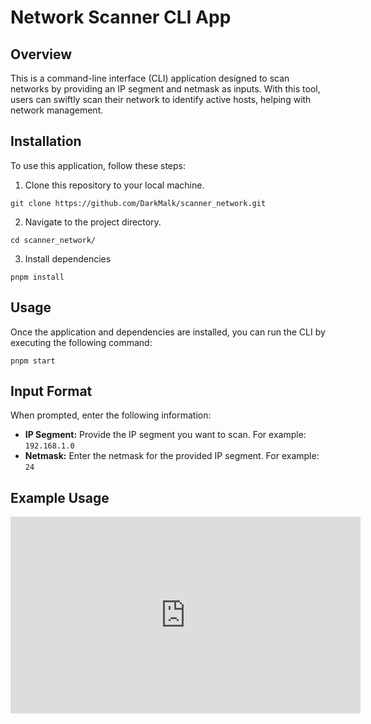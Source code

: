# Network Scanner CLI App

## Overview

This is a command-line interface (CLI) application designed to scan networks by providing an IP segment and netmask as inputs. With this tool, users can swiftly scan their network to identify active hosts, helping with network management.

## Installation

To use this application, follow these steps:

1. Clone this repository to your local machine.

```
git clone https://github.com/DarkMalk/scanner_network.git
```

2. Navigate to the project directory.

```
cd scanner_network/
```

3. Install dependencies

```
pnpm install
```

## Usage

Once the application and dependencies are installed, you can run the CLI by executing the following command:

```
pnpm start
```

## Input Format

When prompted, enter the following information:

- **IP Segment:** Provide the IP segment you want to scan. For example: `192.168.1.0`
- **Netmask:** Enter the netmask for the provided IP segment. For example: `24`

## Example Usage

<iframe width="560" height="315" src="https://www.youtube.com/embed/X6YxsNV8Nms?si=wCdBube2ay6ajs3t&amp;controls=0" title="YouTube video player" frameborder="0" allow="accelerometer; autoplay; clipboard-write; encrypted-media; gyroscope; picture-in-picture; web-share" referrerpolicy="strict-origin-when-cross-origin" allowfullscreen></iframe>
